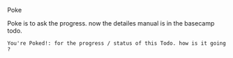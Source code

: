 Poke

Poke is to ask the progress. now the detailes manual is in the basecamp todo. 


```
You're Poked!: for the progress / status of this Todo. how is it going ? 
```